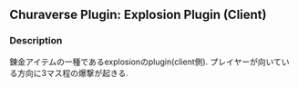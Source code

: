 ## Churaverse Plugin: Explosion Plugin (Client)

### Description

錬金アイテムの一種であるexplosionのplugin(client側).
プレイヤーが向いている方向に3マス程の爆撃が起きる.
